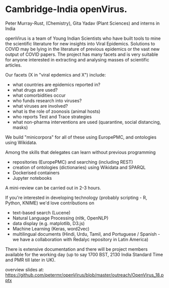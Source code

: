 Cambridge-India openVirus.
==========================
Peter Murray-Rust, (Chemistry), Gita Yadav (Plant Sciences) and interns in India
 
openVirus is a team of Young Indian Scientists who have built tools to mine the scientific literature for new insights into Viral Epidemics.
Solutions to COVID may be lying in the literature of previous epidemics or the vast new output of COVID papers. The project has many facets and is very suitable for anyone interested in extracting and analysing masses of scientific articles.

Our facets (X in "viral epdemics and X") include:
* what countries are epidemics reported in?
* what drugs are used?
* what comorbidities occur
* who funds research into viruses?
* what viruses are involved?
* what is the role of zoonosis (animal hosts)
* who reports Test and Trace strategies
* what non-pharma interventions are used (quarantine, social distancing, masks)

We build "minicorpora" for all of these using EuropePMC, and ontologies using Wikidata.

Among the skills that delegates can learn without previous programming
* repositories (EuropePMC) and searching (including REST)
* creation of ontologies (dictionaries) using Wikidata and SPARQL  
* Dockerised containers
* Jupyter notebooks

A mini-review can be carried out in 2-3 hours. 

If you're interested in developing technology (probably scripting - R, Python, KNIME) we'd love contributions on
* text-based search (Lucene)
* Natural Language Processing (nltk, OpenNLP)
* data display (e.g. matplotlib, D3.js)
* Machine Learning (Keras, word2vec) 
* multilingual documents (Hindi, Urdu, Tamil, and Portuguese / Spanish - we have a collaboration with Redalyc repository in Latin America)

There is extensive documentation and there will be project members available for the working day (up to say 1700 BST, 2130 India Standard Time and PMR till later in UK). 

overview slides at: https://github.com/petermr/openVirus/blob/master/outreach/OpenVirus_18.pptx
